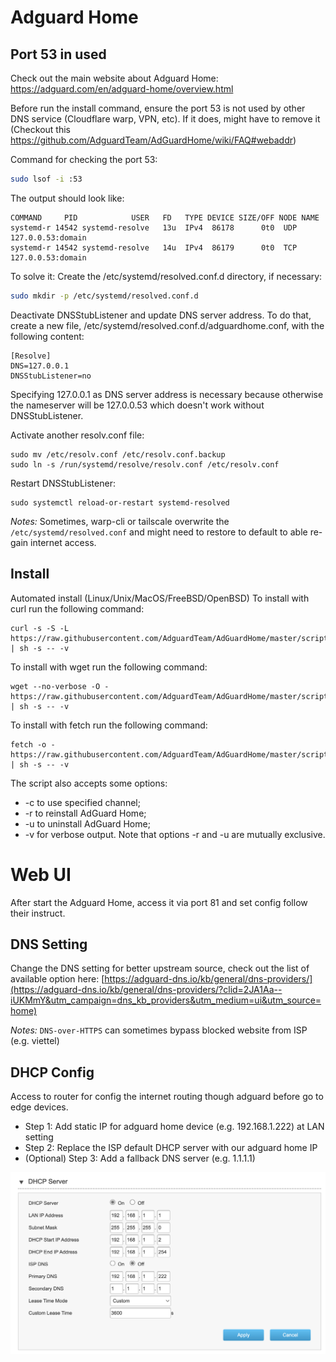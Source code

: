 # Adguard Home

## Port 53 in used
Check out the main website about Adguard Home: https://adguard.com/en/adguard-home/overview.html

Before run the install command, ensure the port 53 is not used by other DNS service (Cloudflare warp, VPN, etc). If it does, might have to remove it (Checkout this https://github.com/AdguardTeam/AdGuardHome/wiki/FAQ#webaddr)

Command for checking the port 53:
```bash
sudo lsof -i :53
```

The output should look like:
```
COMMAND     PID            USER   FD   TYPE DEVICE SIZE/OFF NODE NAME
systemd-r 14542 systemd-resolve   13u  IPv4  86178      0t0  UDP 127.0.0.53:domain
systemd-r 14542 systemd-resolve   14u  IPv4  86179      0t0  TCP 127.0.0.53:domain
```

To solve it:
Create the /etc/systemd/resolved.conf.d directory, if necessary:

```bash
sudo mkdir -p /etc/systemd/resolved.conf.d
```

Deactivate DNSStubListener and update DNS server address. To do that, create a new file, /etc/systemd/resolved.conf.d/adguardhome.conf, with the following content:

```
[Resolve]
DNS=127.0.0.1
DNSStubListener=no
```

Specifying 127.0.0.1 as DNS server address is necessary because otherwise the nameserver will be 127.0.0.53 which doesn't work without DNSStubListener.

Activate another resolv.conf file:
```
sudo mv /etc/resolv.conf /etc/resolv.conf.backup
sudo ln -s /run/systemd/resolve/resolv.conf /etc/resolv.conf
```
Restart DNSStubListener:

```
sudo systemctl reload-or-restart systemd-resolved
```

*Notes:* Sometimes, warp-cli or tailscale overwrite the `/etc/systemd/resolved.conf` and might need to restore to default to able re-gain internet access.


## Install
Automated install (Linux/Unix/MacOS/FreeBSD/OpenBSD)
To install with curl run the following command:

```
curl -s -S -L https://raw.githubusercontent.com/AdguardTeam/AdGuardHome/master/scripts/install.sh | sh -s -- -v
```
To install with wget run the following command:
```
wget --no-verbose -O - https://raw.githubusercontent.com/AdguardTeam/AdGuardHome/master/scripts/install.sh | sh -s -- -v
```
To install with fetch run the following command:
```
fetch -o - https://raw.githubusercontent.com/AdguardTeam/AdGuardHome/master/scripts/install.sh | sh -s -- -v
```
The script also accepts some options:

- -c <channel> to use specified channel;
- -r to reinstall AdGuard Home;
- -u to uninstall AdGuard Home;
- -v for verbose output.
Note that options -r and -u are mutually exclusive.

# Web UI
After start the Adguard Home, access it via port 81 and set config follow their instruct.

## DNS Setting
Change the DNS setting for better upstream source, check out the list of available option here: [https://adguard-dns.io/kb/general/dns-providers/](https://adguard-dns.io/kb/general/dns-providers/?clid=2JA1Aa--iUKMmY&utm_campaign=dns_kb_providers&utm_medium=ui&utm_source=home)

*Notes:* `DNS-over-HTTPS` can sometimes bypass blocked website from ISP (e.g. viettel)

## DHCP Config
Access to router for config the internet routing though adguard before go to edge devices. 
* Step 1: Add static IP for adguard home device (e.g. 192.168.1.222) at LAN setting
* Step 2: Replace the ISP default DHCP server with our adguard home IP
* (Optional) Step 3: Add a fallback DNS server (e.g. 1.1.1.1)

![DHCP](./DHCP-server.png)
